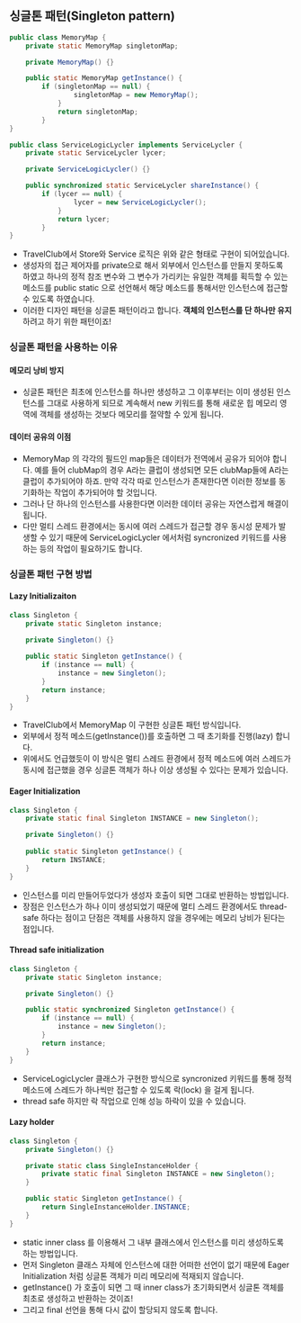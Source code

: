 ## 싱글톤 패턴(Singleton pattern)

```java
public class MemoryMap {
	private static MemoryMap singletonMap;

	private MemoryMap() {}

	public static MemoryMap getInstance() {  
	    if (singletonMap == null) {  
		        singletonMap = new MemoryMap();  
		    }  
		    return singletonMap;  
		}
}

public class ServiceLogicLycler implements ServiceLycler {
	private static ServiceLycler lycer;

	private ServiceLogicLycler() {}

	public synchronized static ServiceLycler shareInstance() {  
	    if (lycer == null) {  
		        lycer = new ServiceLogicLycler();  
		    }  
		    return lycer;  
		}
}
```

- TravelClub에서 Store와 Service 로직은 위와 같은 형태로 구현이 되어있습니다.
- 생성자의 접근 제어자를 private으로 해서 외부에서 인스턴스를 만들지 못하도록 하였고 하나의 정적 참조 변수와 그 변수가 가리키는 유일한 객체를 획득할 수 있는 메소드를 public static 으로 선언해서 해당 메소드를 통해서만 인스턴스에 접근할 수 있도록 하였습니다.
- 이러한 디자인 패턴을 싱글톤 패턴이라고 합니다. **객체의 인스턴스를 단 하나만 유지**하려고 하기 위한 패턴이죠!

### 싱글톤 패턴을 사용하는 이유

#### 메모리 낭비 방지
 
 - 싱글톤 패턴은 최초에 인스턴스를 하나만 생성하고 그 이후부터는 이미 생성된 인스턴스를 그대로 사용하게 되므로 계속해서 new 키워드를 통해 새로운 힙 메모리 영역에 객체를 생성하는 것보다 메모리를 절약할 수 있게 됩니다.

#### 데이터 공유의 이점

- MemoryMap 의 각각의 필드인 map들은 데이터가 전역에서 공유가 되어야 합니다. 예를 들어 clubMap의 경우 A라는 클럽이 생성되면 모든 clubMap들에 A라는 클럽이 추가되어야 하죠. 만약 각각 따로 인스턴스가 존재한다면 이러한 정보를 동기화하는 작업이 추가되어야 할 것입니다.
- 그러나 단 하나의 인스턴스를 사용한다면 이러한 데이터 공유는 자연스럽게 해결이 됩니다.
- 다만 멀티 스레드 환경에서는 동시에 여러 스레드가 접근할 경우 동시성 문제가 발생할 수 있기 때문에 ServiceLogicLycler 에서처럼 syncronized 키워드를 사용하는 등의 작업이 필요하기도 합니다.


### 싱글톤 패턴 구현 방법

#### Lazy Initializaiton

```java
class Singleton {
    private static Singleton instance;

    private Singleton() {}
	
    public static Singleton getInstance() {
        if (instance == null) {
            instance = new Singleton();
        }
        return instance;
    }
}
```

- TravelClub에서 MemoryMap 이 구현한 싱글톤 패턴 방식입니다.
- 외부에서 정적 메소드(getInstance())를 호출하면 그 때 초기화를 진행(lazy) 합니다.
- 위에서도 언급했듯이 이 방식은 멀티 스레드 환경에서 정적 메소드에 여러 스레드가 동시에 접근했을 경우 싱글톤 객체가 하나 이상 생성될 수 있다는 문제가 있습니다.

#### Eager Initialization

```java
class Singleton {
    private static final Singleton INSTANCE = new Singleton();

    private Singleton() {}
    
    public static Singleton getInstance() {
        return INSTANCE;
    }
}
```

- 인스턴스를 미리 만들어두었다가 생성자 호출이 되면 그대로 반환하는 방법입니다.
- 장점은 인스턴스가 하나 이미 생성되었기 때문에 멀티 스레드 환경에서도 thread-safe 하다는 점이고 단점은 객체를 사용하지 않을 경우에는 메모리 낭비가 된다는 점입니다.

#### Thread safe initialization

```java
class Singleton {
    private static Singleton instance;

    private Singleton() {}

    public static synchronized Singleton getInstance() {
        if (instance == null) {
            instance = new Singleton();
        }
        return instance;
    }
}
```

- ServiceLogicLycler 클래스가 구현한 방식으로 syncronized 키워드를 통해 정적 메소드에 스레드가 하나씩만 접근할 수 있도록 락(lock) 을 걸게 됩니다.
- thread safe 하지만 락 작업으로 인해 성능 하락이 있을 수 있습니다.

#### Lazy holder

```java
class Singleton {
    private Singleton() {}

    private static class SingleInstanceHolder {
        private static final Singleton INSTANCE = new Singleton();
    }

    public static Singleton getInstance() {
        return SingleInstanceHolder.INSTANCE;
    }
}
```

- static inner class 를 이용해서 그 내부 클래스에서 인스턴스를 미리 생성하도록 하는 방법입니다.
- 먼저 Singleton 클래스 자체에 인스턴스에 대한 어떠한 선언이 없기 때문에 Eager Initialization 처럼 싱글톤 객체가 미리 메모리에 적재되지 않습니다.
- getInstance() 가 호출이 되면 그 때 inner class가 초기화되면서 싱글톤 객체를 최초로 생성하고 반환하는 것이죠!
- 그리고 final 선언을 통해 다시 값이 할당되지 않도록 합니다.